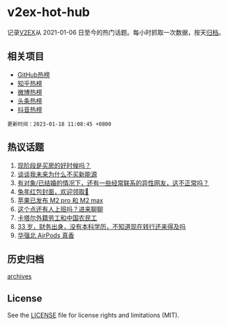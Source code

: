 # v2ex-hot-hub

 记录[V2EX](https://www.v2ex.com/)从 2021-01-06 日至今的热门话题。每小时抓取一次数据，按天[归档](archives)。
 
 ## 相关项目

- [GitHub热榜](https://github.com/snaildev/github-hot-hub)
- [知乎热榜](https://github.com/snaildev/zhihu-hot-hub)
- [微博热榜](https://github.com/snaildev/weibo-hot-hub)
- [头条热榜](https://github.com/snaildev/toutiao-hot-hub)
- [抖音热榜](https://github.com/snaildev/douyin-hot-hub)


 `更新时间：2023-01-18 11:08:45 +0800`

## 热议话题

1. [现阶段是买房的好时候吗？](https://www.v2ex.com/t/909440)
1. [谈谈我未来为什么不买新能源](https://www.v2ex.com/t/909508)
1. [有对象/已结婚的情况下，还有一些经常联系的异性网友，这不正常吗？](https://www.v2ex.com/t/909447)
1. [兔年红包封面，欢迎领取👏](https://www.v2ex.com/t/909539)
1. [苹果已发布 M2 pro 和 M2 max](https://www.v2ex.com/t/909581)
1. [这个点还有人上班吗？进来聊聊](https://www.v2ex.com/t/909639)
1. [卡塔尔外籍劳工和中国农民工](https://www.v2ex.com/t/909480)
1. [33 岁，财务出身，没有本科学历，不知道现在转行还来得及吗](https://www.v2ex.com/t/909629)
1. [华强北 AirPods 真香](https://www.v2ex.com/t/909521)

## 历史归档

[archives](archives)

## License

See the [LICENSE](LICENSE) file for license rights and limitations (MIT).
